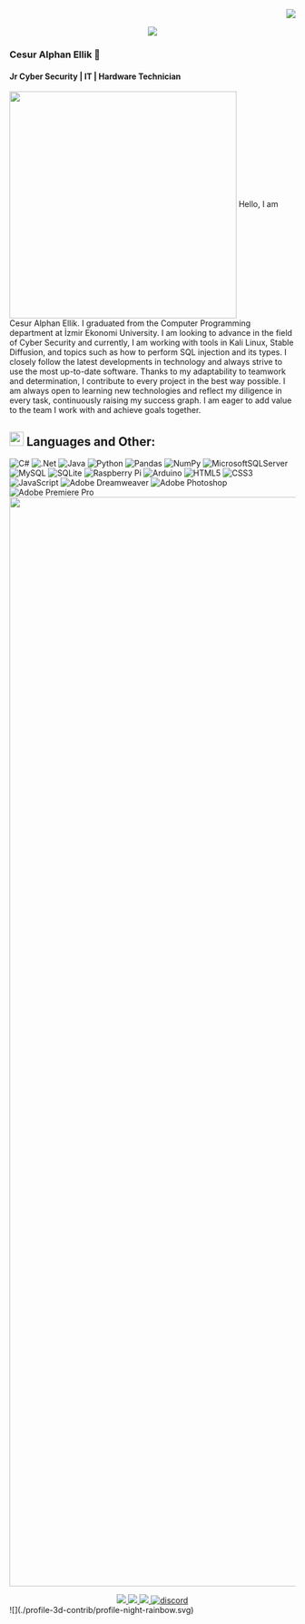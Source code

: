 <!-- Profile View -->
<img src="https://komarev.com/ghpvc/?username=Melanocetuss&color=blueviolet" align="right"><br>
<p align="center"><img src="https://i.imgur.com/A6bWGFl.gif"/> 

<!-- Header -->
### Cesur Alphan Ellik 👋
#### Jr Cyber ​​Security | IT | Hardware Technician
<!-- Banner -->
<img align="center" width="400" src="https://media1.giphy.com/media/v1.Y2lkPTc5MGI3NjExMnR0bDM1amdmdmc1cGdlc3U3aHU3cGJoMXhzZzRjem9nczVnY3BvcSZlcD12MV9pbnRlcm5hbF9naWZfYnlfaWQmY3Q9Zw/xTiTnwnNweDJNrvs9a/giphy.webp" />
<!-- About Me Summary -->
Hello, I am Cesur Alphan Ellik. I graduated from the Computer Programming department at İzmir Ekonomi University. I am looking to advance in the field of Cyber Security and currently, I am working with tools in Kali Linux, Stable Diffusion, and topics such as how to perform SQL injection and its types. I closely follow the latest developments in technology and always strive to use the most up-to-date software. Thanks to my adaptability to teamwork and determination, I contribute to every project in the best way possible. I am always open to learning new technologies and reflect my diligence in every task, continuously raising my success graph. I am eager to add value to the team I work with and achieve goals together.

<!-- Skills -->
## <img src="https://media2.giphy.com/media/QssGEmpkyEOhBCb7e1/giphy.gif?cid=ecf05e47a0n3gi1bfqntqmob8g9aid1oyj2wr3ds3mg700bl&rid=giphy.gif" width ="25"><b> Languages and Other:</b>
![C#](https://img.shields.io/badge/c%23-%23239120.svg?style=for-the-badge&logo=csharp&logoColor=white) ![.Net](https://img.shields.io/badge/.NET-5C2D91?style=for-the-badge&logo=.net&logoColor=white) ![Java](https://img.shields.io/badge/java-%23ED8B00.svg?style=for-the-badge&logo=openjdk&logoColor=white) ![Python](https://img.shields.io/badge/python-3670A0?style=for-the-badge&logo=python&logoColor=ffdd54) ![Pandas](https://img.shields.io/badge/pandas-%23150458.svg?style=for-the-badge&logo=pandas&logoColor=white) ![NumPy](https://img.shields.io/badge/numpy-%23013243.svg?style=for-the-badge&logo=numpy&logoColor=white) ![MicrosoftSQLServer](https://img.shields.io/badge/Microsoft%20SQL%20Server-CC2927?style=for-the-badge&logo=microsoft%20sql%20server&logoColor=white) ![MySQL](https://img.shields.io/badge/mysql-4479A1.svg?style=for-the-badge&logo=mysql&logoColor=white) ![SQLite](https://img.shields.io/badge/sqlite-%2307405e.svg?style=for-the-badge&logo=sqlite&logoColor=white) ![Raspberry Pi](https://img.shields.io/badge/-RaspberryPi-C51A4A?style=for-the-badge&logo=Raspberry-Pi) ![Arduino](https://img.shields.io/badge/-Arduino-00979D?style=for-the-badge&logo=Arduino&logoColor=white) ![HTML5](https://img.shields.io/badge/html5-%23E34F26.svg?style=for-the-badge&logo=html5&logoColor=white) ![CSS3](https://img.shields.io/badge/css3-%231572B6.svg?style=for-the-badge&logo=css3&logoColor=white) ![JavaScript](https://img.shields.io/badge/javascript-%23323330.svg?style=for-the-badge&logo=javascript&logoColor=%23F7DF1E) ![Adobe Dreamweaver](https://img.shields.io/badge/Adobe%20Dreamweaver-FF61F6.svg?style=for-the-badge&logo=Adobe%20Dreamweaver&logoColor=white) ![Adobe Photoshop](https://img.shields.io/badge/adobe%20photoshop-%2331A8FF.svg?style=for-the-badge&logo=adobe%20photoshop&logoColor=white) ![Adobe Premiere Pro](https://img.shields.io/badge/Adobe%20Premiere%20Pro-9999FF.svg?style=for-the-badge&logo=Adobe%20Premiere%20Pro&logoColor=white) 
<img src="https://www.animatedimages.org/data/media/562/animated-line-image-0184.gif" width="1920" />
<!-- Social Media -->
<div align="center"> 
  <a href="https://cesuralphan.github.io/Portfolio/" target="_blank">
   <img src="https://img.shields.io/badge/Portfolio-Website-%23333?style=for-the-badge&logo=Portfolio-Website&logoColor=#7289d9"/>
  </a>
  <a href="https://www.linkedin.com/in/cesur-alphan-ellik-b0056a240/" target="_blank">
    <img src="https://img.shields.io/badge/-LinkedIn-%23333?style=for-the-badge&logo=linkedin&logoColor=blue" target="_blank">
  </a>
  <a href = "mailto:alphanellik@hotmail.com">
    <img src="https://img.shields.io/badge/-Gmail-%23333?style=for-the-badge&logo=gmail&logoColor=reed" target="_blank">
  </a>
  <a href="https://discord.gg/7Jz6VWFe" target="_blank">
   <img alt="discord" src="https://img.shields.io/badge/Discord-%23333?style=for-the-badge&logo=discord&logoColor=#7289d9"/>
  </a>
</div>
<!-- Github Stat -->
![](./profile-3d-contrib/profile-night-rainbow.svg)
